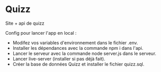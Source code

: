 # Quizz
 Site + api de quizz

Config pour lancer l'app en local : 

- Modifez vos variables d'environnement dans le fichier .env.
- Installer les dépendances avec la commande npm i dans l'api.
- Lancer le serveur avec la commande node server.js dans le serveur.
- Lancer live-server (installer si pas déjà fait).
- Créer la base de données Quizz et installer le fichier quizz.sql.